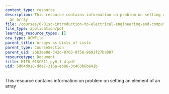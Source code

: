 ```yaml
---
content_type: resource
description: This resource contains information on problem on setting an element of
  an array
file: /courses/6-01sc-introduction-to-electrical-engineering-and-computer-science-i-spring-2011/5d04d018dda7316aeb863c463b6b641b_MIT6_01SCS11_py6_1_4.pdf
file_type: application/pdf
learning_resource_types: []
ocw_type: OCWFile
parent_title: Arrays as Lists of Lists
parent_type: CourseSection
parent_uid: 2bb3ee0d-342c-8763-0f58-9691f27ba007
resourcetype: Document
title: MIT6_01SCS11_py6_1_4.pdf
uid: 5d04d018-dda7-316a-eb86-3c463b6b641b
---
```

This resource contains information on problem on setting an element of an array

